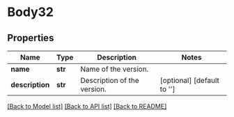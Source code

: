# Body32

## Properties
Name | Type | Description | Notes
------------ | ------------- | ------------- | -------------
**name** | **str** | Name of the version. | 
**description** | **str** | Description of the version. | [optional] [default to '']

[[Back to Model list]](../README.md#documentation-for-models) [[Back to API list]](../README.md#documentation-for-api-endpoints) [[Back to README]](../README.md)

